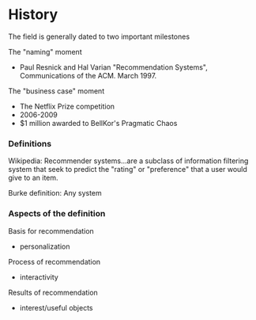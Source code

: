 # History
The field is generally dated to two important milestones

The "naming" moment
- Paul Resnick and Hal Varian "Recommendation Systems", Communications of the ACM. March 1997.

The "business case" moment
- The Netflix Prize competition
- 2006-2009
- $1 million awarded to BellKor's Pragmatic Chaos
  
### Definitions
Wikipedia: Recommender systems...are a subclass of information filtering system that seek to predict the "rating" or "preference" that a user would give to an item.

Burke definition: Any system


### Aspects of the definition
Basis for recommendation
- personalization


Process of recommendation
- interactivity

Results of recommendation
- interest/useful objects

